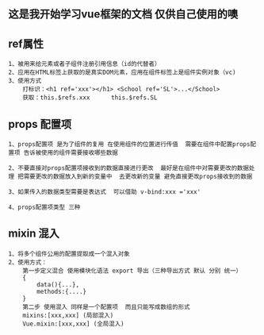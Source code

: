 ## 这是我开始学习vue框架的文档  仅供自己使用的噢  


## ref属性
    1、被用来给元素或者子组件注册引用信息（id的代替者）
    2、应用在HTML标签上获取的是真实DOM元素，应用在组件标签上是组件实例对象（vc)
    3、使用方式
        打标识：<h1 ref='xxx'></h1> <School ref='SL'>...</School>
        获取：this.$refs.xxx      this.$refs.SL

## props 配置项

    1、props配置项 是为了组件的复用 在使用组件的位置进行传值  需要在组件中配置props配置项 告诉被使用的组件需要接收哪些数据
    
    2、不要直接对props配置项接收到的数据直接进行更改  最好是在组件中对需要更改的数据处理 把需要更改的数据放入到新的变量中  去更改新的变量 避免直接更改props接收到的数据

    3、如果传入的数据类型需要是表达式  可以借助 v-bind:xxx ='xxx'

    4、props配置项类型 三种

## mixin 混入
    1、将多个组件公用的配置提取成一个混入对象
    2、使用方式：
        第一步定义混合 使用模块化语法 export 导出（三种导出方式 默认 分别 统一）
        {
            data(){...},
            methods:{....}
        }
        第二步 使用混入 同样是一个配置项  而且只能写成数组的形式 
        mixins:[xxx,xxx] (局部混入)
        Vue.mixin:[xxx,xxx] (全局混入)


